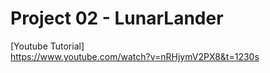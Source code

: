  # Project 02 - LunarLander
[Youtube Tutorial] \
https://www.youtube.com/watch?v=nRHjymV2PX8&t=1230s
